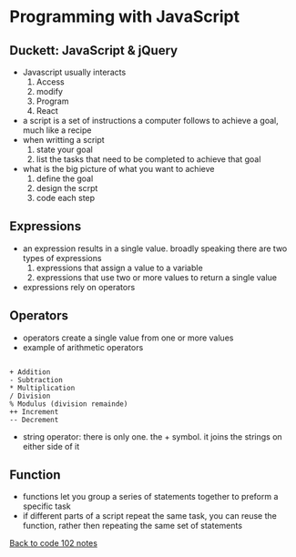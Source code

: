 #  Programming with JavaScript

## Duckett: JavaScript & jQuery

- Javascript usually interacts  
    1. Access
    1. modify
    1. Program
    1. React
 - a script is a set of instructions a computer follows to achieve a goal, much like a recipe 
 - when writting a script
    1. state your goal
    1. list the tasks that need to be completed to achieve that goal
 - what is the big picture of what you want to achieve
    1. define the goal
    1. design the scrpt
    1. code each step

## Expressions

- an expression results in a single value. broadly speaking there are two types of expressions
    1. expressions that assign a value to a variable
    1. expressions that use two or more values to return a single value
- expressions rely on operators

## Operators

- operators create a single value from one or more values
- example of arithmetic operators

```

+ Addition
- Subtraction
* Multiplication
/ Division
% Modulus (division remainde)
++ Increment
-- Decrement
```

- string operator: there is only one. the + symbol. it joins the strings on either side of it

## Function

- functions let you group a series of statements together to preform a specific task
- if different parts of a script repeat the same task, you can reuse the function, rather then repeating the same set of statements

[Back to code 102 notes](../102.md)
